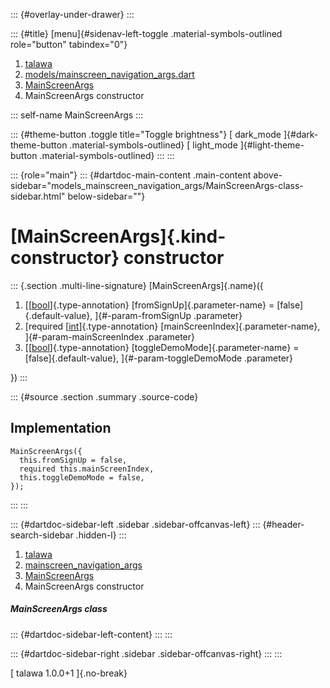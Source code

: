 ::: {#overlay-under-drawer}
:::

::: {#title}
[menu]{#sidenav-left-toggle .material-symbols-outlined role="button"
tabindex="0"}

1.  [talawa](../../index.html)
2.  [models/mainscreen_navigation_args.dart](../../models_mainscreen_navigation_args/)
3.  [MainScreenArgs](../../models_mainscreen_navigation_args/MainScreenArgs-class.html)
4.  MainScreenArgs constructor

::: self-name
MainScreenArgs
:::

::: {#theme-button .toggle title="Toggle brightness"}
[ dark_mode ]{#dark-theme-button .material-symbols-outlined} [
light_mode ]{#light-theme-button .material-symbols-outlined}
:::
:::

::: {role="main"}
::: {#dartdoc-main-content .main-content above-sidebar="models_mainscreen_navigation_args/MainScreenArgs-class-sidebar.html" below-sidebar=""}
<div>

# [MainScreenArgs]{.kind-constructor} constructor

</div>

::: {.section .multi-line-signature}
[MainScreenArgs]{.name}({

1.  [[[bool](https://api.flutter.dev/flutter/dart-core/bool-class.html)]{.type-annotation}
    [fromSignUp]{.parameter-name} = [false]{.default-value},
    ]{#-param-fromSignUp .parameter}
2.  [required
    [[int](https://api.flutter.dev/flutter/dart-core/int-class.html)]{.type-annotation}
    [mainScreenIndex]{.parameter-name}, ]{#-param-mainScreenIndex
    .parameter}
3.  [[[bool](https://api.flutter.dev/flutter/dart-core/bool-class.html)]{.type-annotation}
    [toggleDemoMode]{.parameter-name} = [false]{.default-value},
    ]{#-param-toggleDemoMode .parameter}

})
:::

::: {#source .section .summary .source-code}
## Implementation

``` language-dart
MainScreenArgs({
  this.fromSignUp = false,
  required this.mainScreenIndex,
  this.toggleDemoMode = false,
});
```
:::
:::

::: {#dartdoc-sidebar-left .sidebar .sidebar-offcanvas-left}
::: {#header-search-sidebar .hidden-l}
:::

1.  [talawa](../../index.html)
2.  [mainscreen_navigation_args](../../models_mainscreen_navigation_args/)
3.  [MainScreenArgs](../../models_mainscreen_navigation_args/MainScreenArgs-class.html)
4.  MainScreenArgs constructor

##### MainScreenArgs class

::: {#dartdoc-sidebar-left-content}
:::
:::

::: {#dartdoc-sidebar-right .sidebar .sidebar-offcanvas-right}
:::
:::

[ talawa 1.0.0+1 ]{.no-break}
